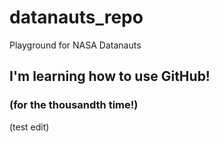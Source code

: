 # datanauts_repo
Playground for NASA Datanauts

## I'm learning how to use GitHub!

### (for the thousandth time!)

(test edit)
